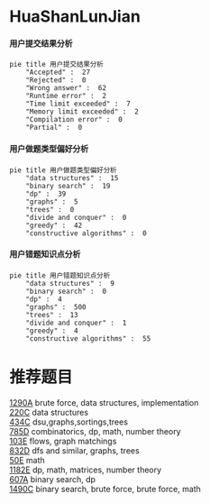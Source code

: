 # HuaShanLunJian

<!-- tabs:start -->



#### **用户提交结果分析**

```mermaid
pie title 用户提交结果分析
    "Accepted" :  27
    "Rejected" :  0
    "Wrong answer" :  62
    "Runtime error" :  2
    "Time limit exceeded" :  7
    "Memory limit exceeded" :  2
    "Compilation error" :  0
    "Partial" :  0
```

#### **用户做题类型偏好分析**

```mermaid
pie title 用户做题类型偏好分析
    "data structures" :  15
    "binary search" :  19
    "dp" :  39
    "graphs" :  5
    "trees" :  0
    "divide and conquer" :  0
    "greedy" :  42
    "constructive algorithms" :  0
```
#### **用户错题知识点分析**

```mermaid
pie title 用户错题知识点分析
    "data structures" :  9
    "binary search" :  0
    "dp" :  4
    "graphs" :  500
    "trees" :  13
    "divide and conquer" :  1
    "greedy" :  4
    "constructive algorithms" :  55
```



<!-- tabs:end -->
# 推荐题目
[1290A](https://codeforces.com/contest/1290/problem/A)		brute force,
                        data structures,
                        implementation		  
[220C](https://codeforces.com/contest/220/problem/C)		data structures		  
[434C](https://codeforces.com/contest/434/problem/C)		dsu,graphs,sortings,trees		  
[785D](https://codeforces.com/contest/785/problem/D)		combinatorics,
                        dp,
                        math,
                        number theory		  
[103E](https://codeforces.com/contest/103/problem/E)		flows,
                        graph matchings		  
[832D](https://codeforces.com/contest/832/problem/D)		dfs and similar,
                        graphs,
                        trees		  
[50E](https://codeforces.com/contest/50/problem/E)		math		  
[1182E](https://codeforces.com/contest/1182/problem/E)		dp,
                        math,
                        matrices,
                        number theory		  
[607A](https://codeforces.com/contest/607/problem/A)		binary search,
                        dp		  
[1490C](https://codeforces.com/contest/1490/problem/C)		binary search,
                        brute force,
                        brute force,
                        math		  

